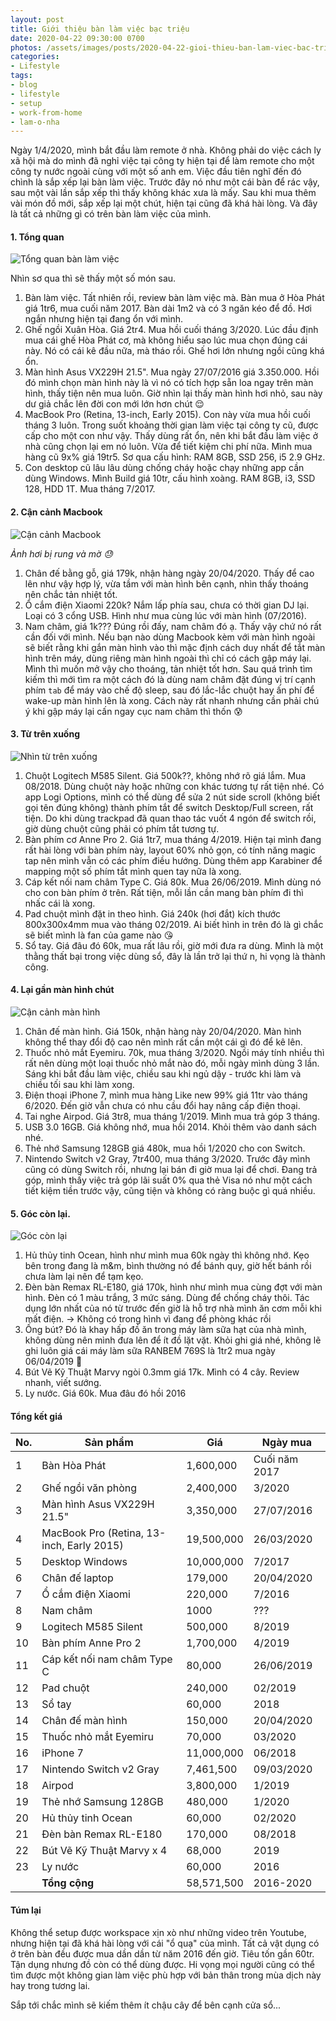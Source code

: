 ```yaml
---
layout: post
title: Giới thiệu bàn làm việc bạc triệu
date: 2020-04-22 09:30:00 0700
photos: /assets/images/posts/2020-04-22-gioi-thieu-ban-lam-viec-bac-trieu/tren-xuong.jpg
categories:
- Lifestyle
tags:
- blog
- lifestyle
- setup
- work-from-home
- lam-o-nha
---
```

Ngày 1/4/2020, mình bắt đầu làm remote ở nhà. Không phải do việc cách ly xã hội mà do mình đã nghỉ việc tại công ty hiện tại để làm remote cho một công ty nước ngoài cùng với một số anh em. Việc đầu tiên nghĩ đến đó chình là sắp xếp lại bàn làm việc. Trước đây nó như một cái bàn để rác vậy, sau một vài lần sắp xếp thì thấy không khác xưa là mấy. Sau khi mua thêm vài món đồ mới, sắp xếp lại một chút, hiện tại cũng đã khá hài lòng. Và đây là tất cả những gì có trên bàn làm việc của mình.

#### 1. Tổng quan

![Tổng quan bàn làm việc](/assets/images/posts/2020-04-22-gioi-thieu-ban-lam-viec-bac-trieu/tong-quan.jpg)

Nhìn sơ qua thì sẽ thấy một số món sau.

1. Bàn làm việc. Tất nhiên rồi, review bàn làm việc mà. Bàn mua ở Hòa Phát giá 1tr6, mua cuối năm 2017. Bàn dài 1m2 và có 3 ngăn kéo để đồ. Hơi ngắn nhưng hiện tại đang ổn với mình.
2. Ghế ngồi Xuân Hòa. Giá 2tr4. Mua hồi cuối tháng 3/2020. Lúc đầu định mua cái ghế Hòa Phát cơ, mà không hiểu sao lúc mua chọn đúng cái này. Nó có cái kê đầu nữa, mà tháo rồi. Ghế hơi lớn nhưng ngồi cũng khá ổn.
3. Màn hình Asus VX229H 21.5". Mua ngày 27/07/2016 giá 3.350.000. Hồi đó mình chọn màn hình này là vì nó có tích hợp sẵn loa ngay trên màn hình, thấy tiện nên mua luôn. Giờ nhìn lại thấy màn hình hơi nhỏ, sau này dư giả chắc lên đời con mới lớn hơn chút 😌
4. MacBook Pro (Retina, 13-inch, Early 2015). Con này vừa mua hồi cuối tháng 3 luôn. Trong suốt khoảng thời gian làm việc tại công ty cũ, được cấp cho một con như vậy. Thấy dùng rất ổn, nên khi bắt đầu làm việc ở nhà cũng chọn lại em nó luôn. Vừa để tiết kiệm chi phí nữa. Mình mua hàng cũ 9x% giá 19tr5. Sơ qua cấu hình: RAM 8GB, SSD 256, i5 2.9 GHz.
5. Con desktop cũ lâu lâu dùng chống cháy hoặc chạy những app cần dùng Windows. Mình Build giá 10tr, cấu hình xoàng. RAM 8GB, i3, SSD 128, HDD 1T. Mua tháng 7/2017.

#### 2. Cận cảnh Macbook

![Cận cảnh Macbook](/assets/images/posts/2020-04-22-gioi-thieu-ban-lam-viec-bac-trieu/can-canh-macbook.JPG)

*Ảnh hơi bị rung và mờ 😓*

1. Chân đế bằng gỗ, giá 179k, nhận hàng ngày 20/04/2020. Thấy để cao lên như vậy hợp lý, vừa tầm với màn hình bên cạnh, nhìn thấy thoáng nên chắc tản nhiệt tốt.
2. Ổ cắm điện Xiaomi 220k? Nắm lấp phía sau, chưa có thời gian DJ lại. Loại có 3 cổng USB. Hình như mua cùng lúc với màn hình (07/2016).
3. Nam châm, giá 1k??? Đúng rồi đấy, nam châm đó ạ. Thấy vậy chứ nó rất cần đối với mình. Nếu bạn nào dùng Macbook kèm với màn hình ngoài sẽ biết rằng khi gắn màn hình vào thì mặc định cách duy nhất để tắt màn hình trên máy, dùng riêng màn hình ngoài thì chỉ có cách gập máy lại. Mình thì muốn mở vậy cho thoáng, tản nhiệt tốt hơn. Sau quá trình tìm kiếm thì mới tìm ra một cách đó là dùng nam châm đặt đúng vị trí cạnh phím `tab` để máy vào chế độ sleep, sau đó lắc-lắc chuột hay ấn phí để wake-up màn hình lên là xong. Cách này rất nhanh nhưng cần phải chú ý khi gập máy lại cấn ngay cục nam châm thì thốn 😰

#### 3. Từ trên xuống

![Nhìn từ trên xuống](/assets/images/posts/2020-04-22-gioi-thieu-ban-lam-viec-bac-trieu/tren-xuong.jpg)

1. Chuột Logitech M585 Silent. Giá 500k??, không nhớ rõ giá lắm. Mua 08/2018. Dùng chuột này hoặc những con khác tương tự rất tiện nhé. Có app Logi Options, mình có thể dùng để sửa 2 nút side scroll (không biết gọi tên đúng không) thành phím tắt để switch Desktop/Full screen, rất tiện. Do khi dùng trackpad đã quan thao tác vuốt 4 ngón để switch rồi, giờ dùng chuột cũng phải có phím tắt tương tự.
2. Bàn phím cơ Anne Pro 2. Giá 1tr7, mua tháng 4/2019. Hiện tại mình đang rất hài lòng với bàn phím này, layout 60% nhỏ gọn, có tính năng magic tap nên mình vẫn có các phím điều hướng. Dùng thêm app Karabiner để mapping một số phím tắt mình quen tay nữa là xong.
3. Cáp kết nối nam châm Type C. Giá 80k. Mua 26/06/2019. Mình dùng nó cho con bàn phím ở trên. Rất tiện, mỗi lần cần mang bàn phím đi thì nhấc cái là xong.
4. Pad chuột mình đặt in theo hình. Giá 240k (hơi đắt) kích thước 800x300x4mm mua vào tháng 02/2019. Ai biết hình in trên đó là gì chắc sẽ biết mình là fan của game nào 😘
5. Sổ tay. Giá đâu đó 60k, mua rất lâu rồi, giờ mới đưa ra dùng. Mình là một thằng thất bại trong việc dùng sổ, đây là lần trở lại thứ n, hi vọng là thành công.

#### 4. Lại gần màn hình chút

![Cận cảnh màn hình](/assets/images/posts/2020-04-22-gioi-thieu-ban-lam-viec-bac-trieu/can-canh-man-hinh.jpg)

1. Chân đế màn hình. Giá 150k, nhận hàng này 20/04/2020. Màn hình không thể thay đổi độ cao nên mình rất cần một cái gì đó để kê lên.
2. Thuốc nhỏ mắt Eyemiru. 70k, mua tháng 3/2020. Ngồi máy tính nhiều thì rất nên dùng một loại thuốc nhỏ mắt nào đó, mỗi ngày mình dùng 3 lần. Sáng khi bắt đầu làm việc, chiều sau khi ngủ dậy - trước khi làm và chiều tối sau khi làm xong.
3. Điện thoại iPhone 7, mình mua hàng Like new 99% giá 11tr vào tháng 6/2020. Đến giờ vẫn chưa có nhu cầu đổi hay nâng cấp điện thoại.
4. Tai nghe Airpod. Giá 3tr8, mua tháng 1/2019. Mình mua trả góp 3 tháng.
5. USB 3.0 16GB. Giá không nhớ, mua hồi 2014. Khỏi thêm vào danh sách nhé.
6. Thẻ nhớ Samsung 128GB giá 480k, mua hồi 1/2020 cho con Switch.
7. Nintendo Switch v2 Gray, 7tr400, mua tháng 3/2020. Trước đây mình cũng có dùng Switch rồi, nhưng lại bán đi giờ mua lại để chơi. Đang trả góp, mình thấy việc trả góp lãi suất 0% qua thẻ Visa nó như một cách tiết kiệm tiền trước vậy, cũng tiện và không có ràng buộc gì quá nhiều.

#### 5. Góc còn lại.

![Góc còn lại](/assets/images/posts/2020-04-22-gioi-thieu-ban-lam-viec-bac-trieu/goc.jpg)

1. Hủ thủy tinh Ocean, hình như mình mua 60k ngày thì không nhớ. Kẹo bên trong đang là m&m, bình thường nó để bánh quy, giờ hết bánh rồi chưa làm lại nên để tạm kẹo.
2. Đèn bàn Remax RL-E180, giá 170k, hình như mình mua cùng đợt với màn hình. Đèn có 1 màu trắng, 3 mức sáng. Dùng để chống cháy thôi. Tác dụng lớn nhất của nó từ trước đến giờ là hỗ trợ nhà mình ăn cơm mỗi khi mất điện. -> Không có trong hình vì đang để phòng khác rồi
3. Ống bút? Đó là khay hấp đồ ăn trong máy làm sữa hạt của nhà mình, không dùng nên mình đưa lên để ít đồ lặt vặt. Khỏi ghi giá nhé, không lẽ ghi luôn giá cái máy làm sữa RANBEM 769S là 1tr2 mua ngày 06/04/2019 😬
4. Bút Vẽ Kỹ Thuật Marvy ngòi 0.3mm giá 17k. Mình có 4 cây. Review nhanh, viết sướng.
5. Ly nước. Giá 60k. Mua đâu đó hồi 2016

#### Tổng kết giá

| No.  | Sản phẩm                                  | Giá        | Ngày mua      |
| ---- | ----------------------------------------- | ---------- | ------------- |
| 1    | Bàn Hòa Phát                              | 1,600,000  | Cuối năm 2017 |
| 2    | Ghế ngồi văn phòng                        | 2,400,000  | 3/2020        |
| 3    | Màn hình Asus VX229H 21.5"                | 3,350,000  | 27/07/2016    |
| 4    | MacBook Pro (Retina, 13-inch, Early 2015) | 19,500,000 | 26/03/2020    |
| 5    | Desktop Windows                           | 10,000,000 | 7/2017        |
| 6    | Chân đế laptop                            | 179,000    | 20/04/2020    |
| 7    | Ổ cắm điện Xiaomi                         | 220,000    | 7/2016        |
| 8    | Nam châm                                  | 1000       | ???           |
| 9    | Logitech M585 Silent                      | 500,000    | 8/2019        |
| 10   | Bàn phím Anne Pro 2                       | 1,700,000  | 4/2019        |
| 11   | Cáp kết nối nam châm Type C               | 80,000     | 26/06/2019    |
| 12   | Pad chuột                                 | 240,000    | 02/2019       |
| 13   | Sổ tay                                    | 60,000     | 2018          |
| 14   | Chân đế màn hình                          | 150,000    | 20/04/2020    |
| 15   | Thuốc nhỏ mắt Eyemiru                     | 70,000     | 03/2020       |
| 16   | iPhone 7                                  | 11,000,000 | 06/2018       |
| 17   | Nintendo Switch v2 Gray                   | 7,461,500  | 09/03/2020    |
| 18   | Airpod                                    | 3,800,000  | 1/2019        |
| 19   | Thẻ nhớ Samsung 128GB                     | 480,000    | 1/2020        |
| 20   | Hủ thủy tinh Ocean                        | 60,000     | 02/2020       |
| 21   | Đèn bàn Remax RL-E180                     | 170,000    | 08/2018       |
| 22   | Bút Vẽ Kỹ Thuật Marvy x 4                 | 68,000     | 2019          |
| 23   | Ly nước                                   | 60,000     | 2016          |
|      | **Tổng cộng**                             | 58,571,500 | 2016-2020     |

#### Túm lại

Không thể setup được workspace xịn xò như những video trên Youtube, nhưng hiện tại đã khá hài lòng với cái "ổ quạ" của mình. Tất cả vật dụng có ở trên bàn đều được mua dần dần từ năm 2016 đến giờ. Tiêu tốn gần 60tr. Tận dụng nhưng đồ còn có thể dùng được. Hi vọng mọi người cũng có thể tìm được một không gian làm việc phù hợp với bản thân trong mùa dịch này hay trong tương lai.

Sắp tới chắc mình sẽ kiếm thêm ít chậu cây để bên cạnh cửa sổ...